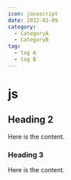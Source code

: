 ```yaml
---
icon: javascript
date: 2022-01-09
category:
  - CategoryA
  - CategoryB
tag:
  - tag A  
  - tag B
---
```


# js

## Heading 2

Here is the content.

### Heading 3

Here is the content.
